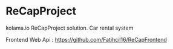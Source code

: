 # ReCapProject
kolama.io ReCapProject solution. Car rental system

Frontend Web Api : https://github.com/Fatihcil16/ReCapFrontend
